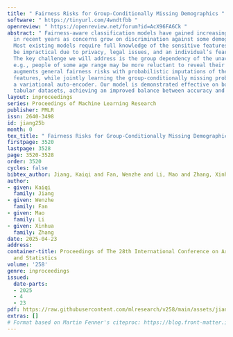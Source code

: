 ```yaml
---
title: " Fairness Risks for Group-Conditionally Missing Demographics "
software: " https://tinyurl.com/4wndtfbb "
openreview: " https://openreview.net/forum?id=AcX96FA6Ck "
abstract: " Fairness-aware classification models have gained increasing attention
  in recent years as concerns grow on discrimination against some demographic groups.
  Most existing models require full knowledge of the sensitive features, which can
  be impractical due to privacy, legal issues, and an individual’s fear of discrimination.
  The key challenge we will address is the group dependency of the unavailability,
  e.g., people of some age range may be more reluctant to reveal their age. Our solution
  augments general fairness risks with probabilistic imputations of the sensitive
  features, while jointly learning the group-conditionally missing probabilities in
  a variational auto-encoder. Our model is demonstrated effective on both image and
  tabular datasets, achieving an improved balance between accuracy and fairness. "
layout: inproceedings
series: Proceedings of Machine Learning Research
publisher: PMLR
issn: 2640-3498
id: jiang25b
month: 0
tex_title: " Fairness Risks for Group-Conditionally Missing Demographics "
firstpage: 3520
lastpage: 3528
page: 3520-3528
order: 3520
cycles: false
bibtex_author: Jiang, Kaiqi and Fan, Wenzhe and Li, Mao and Zhang, Xinhua
author:
- given: Kaiqi
  family: Jiang
- given: Wenzhe
  family: Fan
- given: Mao
  family: Li
- given: Xinhua
  family: Zhang
date: 2025-04-23
address:
container-title: Proceedings of The 28th International Conference on Artificial Intelligence
  and Statistics
volume: '258'
genre: inproceedings
issued:
  date-parts:
  - 2025
  - 4
  - 23
pdf: https://raw.githubusercontent.com/mlresearch/v258/main/assets/jiang25b/jiang25b.pdf
extras: []
# Format based on Martin Fenner's citeproc: https://blog.front-matter.io/posts/citeproc-yaml-for-bibliographies/
---
```

